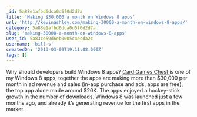 ```yaml
---
_id: 5a88e1afbd6dca0d5f0d2d7a
title: 'Making $30,000 a month on Windows 8 apps'
url: 'http://kevinashley.com/making-30000-a-month-on-windows-8-apps/'
category: 5a88e1afbd6dca0d5f0d2d7a
slug: 'making-30000-a-month-on-windows-8-apps'
user_id: 5a83ce59d6eb0005c4ecda2c
username: 'bill-s'
createdOn: '2013-03-09T19:11:08.000Z'
tags: []
---
```


Why should developers build Windows 8 apps? <a href="http://apps.microsoft.com/webpdp/app/card-games-chest/2634d007-ff3a-4697-a44e-f34f42128785">Card Games Chest </a>is one of my Windows 8 apps, together the apps are making more than $30,000 per month in ad revenue and sales (in-app purchase and ads, apps are free), the top app alone made around $20K. The apps enjoyed a hockey-stick growth in the number of downloads. Windows 8 was launched just a few months ago, and already it’s generating revenue for the first apps in the market.
